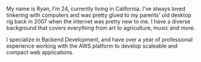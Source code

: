 
  My name is Ryan, I'm 24, currently living in California. I've always loved tinkering with computers and was pretty glued to my parents' old desktop rig back in 2007 when the internet was pretty new to me. I have a diverse background that covers everything from art to agriculture, music and more. 

  I specialize in Backend Development, and have over a year of professional experience working with the AWS platform to develop scaleable and compact web applications.

